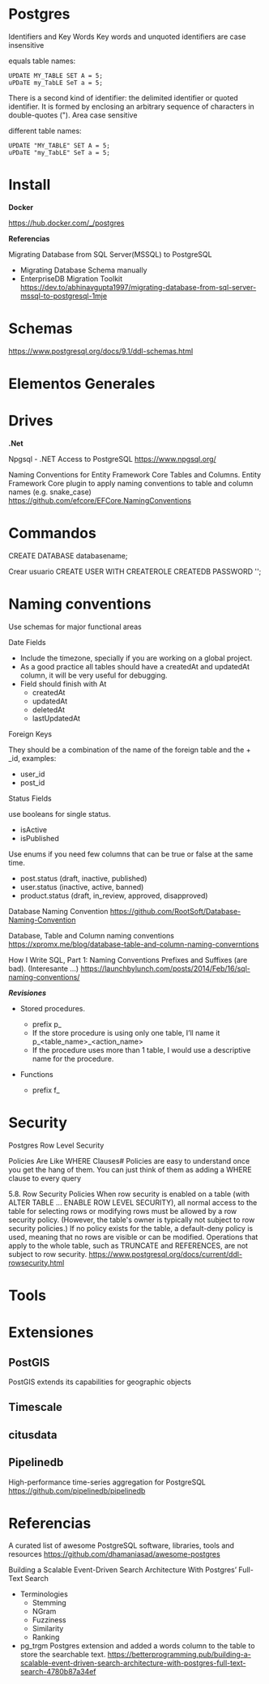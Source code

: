 # Postgres


Identifiers and Key Words
Key words and unquoted identifiers are case insensitive

equals table names:

```
UPDATE MY_TABLE SET A = 5;
uPDaTE my_TabLE SeT a = 5;
```



There is a second kind of identifier: the delimited identifier or quoted identifier. It is formed by enclosing an arbitrary sequence of characters in double-quotes ("). Area case sensitive

different table names:

```
UPDATE "MY_TABLE" SET A = 5;
uPDaTE "my_TabLE" SeT a = 5;
```


# Install

**Docker**

https://hub.docker.com/_/postgres


**Referencias**

Migrating Database from SQL Server(MSSQL) to PostgreSQL 
- Migrating Database Schema manually 
- EnterpriseDB Migration Toolkit
https://dev.to/abhinavgupta1997/migrating-database-from-sql-server-mssql-to-postgresql-1mje


#  Schemas

https://www.postgresql.org/docs/9.1/ddl-schemas.html

# Elementos Generales


# Drives


**.Net**

Npgsql - .NET Access to PostgreSQL
https://www.npgsql.org/

Naming Conventions for Entity Framework Core Tables and Columns.
Entity Framework Core plugin to apply naming conventions to table and column names (e.g. snake_case) 
https://github.com/efcore/EFCore.NamingConventions

# Commandos

CREATE DATABASE databasename;

Crear usuario
CREATE USER <name> WITH CREATEROLE CREATEDB PASSWORD '<password>';
 


# Naming conventions


Use schemas for major functional areas


Date Fields

- Include the timezone, specially if you are working on a global project.
- As a good practice all  tables should have a createdAt and updatedAt column, it will be very useful for debugging. 
- Field should finish with At
  - createdAt
  - updatedAt
  - deletedAt
  - lastUpdatedAt
  
Foreign Keys

They should be a combination of the name of the foreign table and the + _id, examples:

- user_id
- post_id


Status Fields

use booleans for single status.
- isActive
- isPublished

Use enums if you need few columns that can be true or false at the same time.
- post.status (draft, inactive, published)
- user.status (inactive, active, banned)
- product.status (draft, in_review, approved, disapproved)
	
	
	
Database Naming Convention
https://github.com/RootSoft/Database-Naming-Convention

Database, Table and Column naming conventions
https://xpromx.me/blog/database-table-and-column-naming-converntions


How I Write SQL, Part 1: Naming Conventions
Prefixes and Suffixes (are bad). (Interesante ...)
https://launchbylunch.com/posts/2014/Feb/16/sql-naming-conventions/

***Revisiones***

- Stored procedures. 
  - prefix p_<name>
  - If the store procedure is using only one table, I’ll name it p_<table_name>_<action_name>
  - If the procedure uses more than 1 table, I would use a descriptive name for the procedure. 

- Functions
  - prefix f_<name>
 


# Security

Postgres Row Level Security

Policies Are Like WHERE Clauses#
Policies are easy to understand once you get the hang of them. You can just think of them as adding a WHERE clause to every query

5.8. Row Security Policies
When row security is enabled on a table (with ALTER TABLE ... ENABLE ROW LEVEL SECURITY), all normal access to the table for selecting rows or modifying rows must be allowed by a row security policy. (However, the table's owner is typically not subject to row security policies.) If no policy exists for the table, a default-deny policy is used, meaning that no rows are visible or can be modified. Operations that apply to the whole table, such as TRUNCATE and REFERENCES, are not subject to row security.
https://www.postgresql.org/docs/current/ddl-rowsecurity.html


# Tools

# Extensiones

## PostGIS


PostGIS extends its capabilities for geographic objects

## Timescale

## citusdata

## Pipelinedb

High-performance time-series aggregation for PostgreSQL 
https://github.com/pipelinedb/pipelinedb
 
# Referencias


A curated list of awesome PostgreSQL software, libraries, tools and resources
https://github.com/dhamaniasad/awesome-postgres


Building a Scalable Event-Driven Search Architecture With Postgres’ Full-Text Search
- Terminologies
  - Stemming
  - NGram
  - Fuzziness
  - Similarity
  - Ranking
- pg_trgm Postgres extension and added a words column to the table to store the searchable text.
https://betterprogramming.pub/building-a-scalable-event-driven-search-architecture-with-postgres-full-text-search-4780b87a34ef


